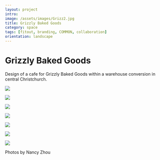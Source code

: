 ```yaml
---
layout: project
intro: 
image: /assets/images/Grizz2.jpg
title: Grizzly Baked Goods
category: space
tags: [fitout, branding, COMMON, collaboration]
orientation: landscape
---
```


# Grizzly Baked Goods

Design of a cafe for Grizzly Baked Goods within a warehouse conversion in central Christchurch.

![](/assets/images/Grizz2.jpg)

![](/assets/images/Grizz1.jpg)

![](/assets/images/Grizz3.jpg)

![](/assets/images/Grizz4.jpg)

![](/assets/images/Grizz5.jpg)

![](/assets/images/Grizz6.jpg)

![](/assets/images/Grizz7.jpg)

Photos by Nancy Zhou

